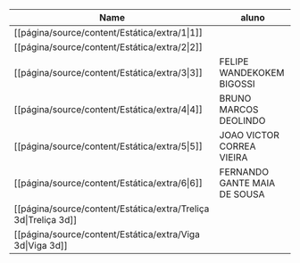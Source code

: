 | Name                                                            | aluno                        |
| --------------------------------------------------------------- | ---------------------------- |
| [[página/source/content/Estática/extra/1\|1]]                   |                              |
| [[página/source/content/Estática/extra/2\|2]]                   |                              |
| [[página/source/content/Estática/extra/3\|3]]                   | FELIPE WANDEKOKEM BIGOSSI    |
| [[página/source/content/Estática/extra/4\|4]]                   | BRUNO MARCOS DEOLINDO        |
| [[página/source/content/Estática/extra/5\|5]]                   | JOAO VICTOR CORREA VIEIRA    |
| [[página/source/content/Estática/extra/6\|6]]                   | FERNANDO GANTE MAIA DE SOUSA |
| [[página/source/content/Estática/extra/Treliça 3d\|Treliça 3d]] |                              |
| [[página/source/content/Estática/extra/Viga 3d\|Viga 3d]]       |                              |